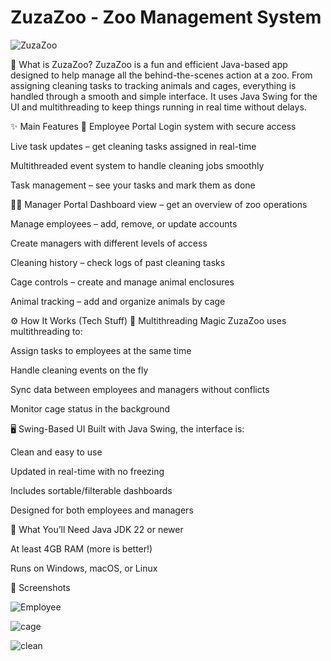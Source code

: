 # ZuzaZoo - Zoo Management System

![ZuzaZoo](https://github.com/user-attachments/assets/52274f86-1552-431b-b74c-0be6a9437f60)

🐒 What is ZuzaZoo?
ZuzaZoo is a fun and efficient Java-based app designed to help manage all the behind-the-scenes action at a zoo. From assigning cleaning tasks to tracking animals and cages, everything is handled through a smooth and simple interface. It uses Java Swing for the UI and multithreading to keep things running in real time without delays.

✨ Main Features
👷 Employee Portal
Login system with secure access

Live task updates – get cleaning tasks assigned in real-time

Multithreaded event system to handle cleaning jobs smoothly

Task management – see your tasks and mark them as done

🧑‍💼 Manager Portal
Dashboard view – get an overview of zoo operations

Manage employees – add, remove, or update accounts

Create managers with different levels of access

Cleaning history – check logs of past cleaning tasks

Cage controls – create and manage animal enclosures

Animal tracking – add and organize animals by cage

⚙️ How It Works (Tech Stuff)
🧵 Multithreading Magic
ZuzaZoo uses multithreading to:

Assign tasks to employees at the same time

Handle cleaning events on the fly

Sync data between employees and managers without conflicts

Monitor cage status in the background

🖥️ Swing-Based UI
Built with Java Swing, the interface is:

Clean and easy to use

Updated in real-time with no freezing

Includes sortable/filterable dashboards

Designed for both employees and managers

🧰 What You’ll Need
Java JDK 22 or newer

At least 4GB RAM (more is better!)

Runs on Windows, macOS, or Linux

📸 Screenshots

![Employee](https://github.com/user-attachments/assets/7ee903b6-2ab3-4466-927a-520d101e0fde)

![cage](https://github.com/user-attachments/assets/ac5c4faf-4ccc-4805-a8ae-b99c01f0e615)

![clean](https://github.com/user-attachments/assets/14102d7e-2dc7-4774-832a-5a6602c0d1bd)
